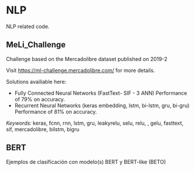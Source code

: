 # NLP
NLP related code.

## MeLi_Challenge
Challenge based on the Mercadolibre dataset published on 2019-2

Visit https://ml-challenge.mercadolibre.com/ for more details.

Solutions availiable here:
- Fully Connected Neural Networks (FastText- SIF - 3 ANN) Performance of 79% on accuracy.
- Recurrent Neural Networks (keras embedding, lstm, bi-lstm, gru, bi-gru) Performance of 81% on accuracy.

*Keywords:* keras, fcnn, rnn, lstm, gru, leakyrelu, selu, relu, , gelu, fasttext, sif, mercadolibre, bilstm, bigru


## BERT

Ejemplos de clasificación con modelo(s) BERT y BERT-like (BETO)
<!--
## Adversarial evaluation of model performances

Here is an example on evaluating a model using adversarial evaluation of natural language inference with the Heuristic Analysis for NLI Systems (HANS) dataset [McCoy et al., 2019](https://arxiv.org/abs/1902.01007). The example was gracefully provided by [Nafise Sadat Moosavi](https://github.com/ns-moosavi).

The HANS dataset can be downloaded from [this location](https://github.com/tommccoy1/hans).

This is an example of using test_hans.py:

```bash
export HANS_DIR=path-to-hans
export MODEL_TYPE=type-of-the-model-e.g.-bert-roberta-xlnet-etc
export MODEL_PATH=path-to-the-model-directory-that-is-trained-on-NLI-e.g.-by-using-run_glue.py

python examples/hans/test_hans.py \
        --task_name hans \
        --model_type $MODEL_TYPE \
        --do_eval \
        --data_dir $HANS_DIR \
        --model_name_or_path $MODEL_PATH \
        --max_seq_length 128 \
        --output_dir $MODEL_PATH \
```

This will create the hans_predictions.txt file in MODEL_PATH, which can then be evaluated using hans/evaluate_heur_output.py from the HANS dataset.

The results of the BERT-base model that is trained on MNLI using batch size 8 and the random seed 42 on the HANS dataset is as follows:

```bash
Heuristic entailed results:
lexical_overlap: 0.9702
subsequence: 0.9942
constituent: 0.9962

Heuristic non-entailed results:
lexical_overlap: 0.199
subsequence: 0.0396
constituent: 0.118
```
-->
